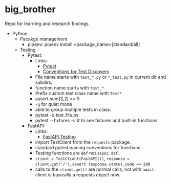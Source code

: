 # big_brother
Repo for learning and research findings


- Python
  - Pacakge management
    - pipenv: pipenv install <package_name>[standard/all]
  - Testing
    - Pytest: 
      - Links: 
        - [Pytest](https://docs.pytest.org/en/7.2.x/getting-started.html)
        - [Conventions for Test Discovery](https://docs.pytest.org/en/7.2.x/explanation/goodpractices.html#test-discovery)
      - File name starts with `test_*.py` or `*_test.py` in current dir and subdirs.
      - function name starts with `test_*`
      - Prefix custom test class name with `Test*`
      - assert sum(3,2) == 5
      - `-q` for quiet mode
      - able to group multiple tests in class.
      - pytest -q test_file.py
      - pytest --fixtures -v # to see fixtures and built-in functions
    - FastAPI: 
      - Links:
        - [FastAPI Testing](https://fastapi.tiangolo.com/tutorial/testing/)
      - import TestClient from the `requests` package.
      - standard pytest naming conventions for functions.
      - Testing functions are `def` not `async def`.
      - `client = TestClient(FastAPI())`, `response = client.get('/')`, `assert response.status_code == 200`
      - calls to the `client.get()` are normal calls, not with `await`. client is basically a requests object now.
